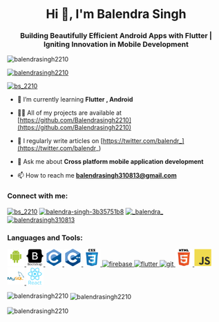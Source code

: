 <h1 align="center">Hi 👋, I'm Balendra Singh</h1>
<h3 align="center">Building Beautifully Efficient Android Apps with Flutter | Igniting Innovation in Mobile Development</h3>

<p align="left"> <img src="https://komarev.com/ghpvc/?username=balendrasingh2210&label=Profile%20views&color=0e75b6&style=flat" alt="balendrasingh2210" /> </p>

<p align="left"> <a href="https://github.com/ryo-ma/github-profile-trophy"><img src="https://github-profile-trophy.vercel.app/?username=balendrasingh2210" alt="balendrasingh2210" /></a> </p>

<p align="left"> <a href="https://twitter.com/bs_2210" target="blank"><img src="https://img.shields.io/twitter/follow/bs_2210?logo=twitter&style=for-the-badge" alt="bs_2210" /></a> </p>

- 🌱 I’m currently learning **Flutter , Android**

- 👨‍💻 All of my projects are available at [https://github.com/Balendrasingh2210](https://github.com/Balendrasingh2210)

- 📝 I regularly write articles on [https://twitter.com/balendr_](https://twitter.com/balendr_)

- 💬 Ask me about **Cross platform mobile application development**

- 📫 How to reach me **balendrasingh310813@gmail.com**

<h3 align="left">Connect with me:</h3>
<p align="left">
<a href="https://twitter.com/bs_2210" target="blank"><img align="center" src="https://raw.githubusercontent.com/rahuldkjain/github-profile-readme-generator/master/src/images/icons/Social/twitter.svg" alt="bs_2210" height="30" width="40" /></a>
<a href="https://linkedin.com/in/balendra-singh-3b35751b8" target="blank"><img align="center" src="https://raw.githubusercontent.com/rahuldkjain/github-profile-readme-generator/master/src/images/icons/Social/linked-in-alt.svg" alt="balendra-singh-3b35751b8" height="30" width="40" /></a>
<a href="https://instagram.com/_balendra_" target="blank"><img align="center" src="https://raw.githubusercontent.com/rahuldkjain/github-profile-readme-generator/master/src/images/icons/Social/instagram.svg" alt="_balendra_" height="30" width="40" /></a>
<a href="https://www.leetcode.com/balendrasingh310813" target="blank"><img align="center" src="https://raw.githubusercontent.com/rahuldkjain/github-profile-readme-generator/master/src/images/icons/Social/leet-code.svg" alt="balendrasingh310813" height="30" width="40" /></a>
</p>

<h3 align="left">Languages and Tools:</h3>
<p align="left"> <a href="https://developer.android.com" target="_blank" rel="noreferrer"> <img src="https://raw.githubusercontent.com/devicons/devicon/master/icons/android/android-original-wordmark.svg" alt="android" width="40" height="40"/> </a> <a href="https://getbootstrap.com" target="_blank" rel="noreferrer"> <img src="https://raw.githubusercontent.com/devicons/devicon/master/icons/bootstrap/bootstrap-plain-wordmark.svg" alt="bootstrap" width="40" height="40"/> </a> <a href="https://www.cprogramming.com/" target="_blank" rel="noreferrer"> <img src="https://raw.githubusercontent.com/devicons/devicon/master/icons/c/c-original.svg" alt="c" width="40" height="40"/> </a> <a href="https://www.w3schools.com/cpp/" target="_blank" rel="noreferrer"> <img src="https://raw.githubusercontent.com/devicons/devicon/master/icons/cplusplus/cplusplus-original.svg" alt="cplusplus" width="40" height="40"/> </a> <a href="https://www.w3schools.com/css/" target="_blank" rel="noreferrer"> <img src="https://raw.githubusercontent.com/devicons/devicon/master/icons/css3/css3-original-wordmark.svg" alt="css3" width="40" height="40"/> </a> <a href="https://firebase.google.com/" target="_blank" rel="noreferrer"> <img src="https://www.vectorlogo.zone/logos/firebase/firebase-icon.svg" alt="firebase" width="40" height="40"/> </a> <a href="https://flutter.dev" target="_blank" rel="noreferrer"> <img src="https://www.vectorlogo.zone/logos/flutterio/flutterio-icon.svg" alt="flutter" width="40" height="40"/> </a> <a href="https://git-scm.com/" target="_blank" rel="noreferrer"> <img src="https://www.vectorlogo.zone/logos/git-scm/git-scm-icon.svg" alt="git" width="40" height="40"/> </a> <a href="https://www.w3.org/html/" target="_blank" rel="noreferrer"> <img src="https://raw.githubusercontent.com/devicons/devicon/master/icons/html5/html5-original-wordmark.svg" alt="html5" width="40" height="40"/> </a> <a href="https://developer.mozilla.org/en-US/docs/Web/JavaScript" target="_blank" rel="noreferrer"> <img src="https://raw.githubusercontent.com/devicons/devicon/master/icons/javascript/javascript-original.svg" alt="javascript" width="40" height="40"/> </a> <a href="https://www.mysql.com/" target="_blank" rel="noreferrer"> <img src="https://raw.githubusercontent.com/devicons/devicon/master/icons/mysql/mysql-original-wordmark.svg" alt="mysql" width="40" height="40"/> </a> <a href="https://reactjs.org/" target="_blank" rel="noreferrer"> <img src="https://raw.githubusercontent.com/devicons/devicon/master/icons/react/react-original-wordmark.svg" alt="react" width="40" height="40"/> </a> </p>

<p><img align="left" src="https://github-readme-stats.vercel.app/api/top-langs?username=balendrasingh2210&show_icons=true&locale=en&layout=compact" alt="balendrasingh2210" /></p>

<p>&nbsp;<img align="center" src="https://github-readme-stats.vercel.app/api?username=balendrasingh2210&show_icons=true&locale=en" alt="balendrasingh2210" /></p>

<p><img align="center" src="https://github-readme-streak-stats.herokuapp.com/?user=balendrasingh2210&" alt="balendrasingh2210" /></p>
